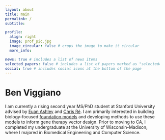 ```yaml
---
layout: about
title: main
permalink: /
subtitle:

profile:
  align: right
  image: prof_pic.jpg
  image_circular: false # crops the image to make it circular
  more_info:

news: true # includes a list of news items
selected_papers: false # includes a list of papers marked as "selected={true}"
social: true # includes social icons at the bottom of the page
---
```


# Ben Viggiano

I am currently a rising second year MS/PhD student at Stanford University advised by [Euan Ashley](https://med.stanford.edu/profiles/euan-ashley) and [Chris Ré](https://cs.stanford.edu/~chrismre/). I am primarily interested in building biology-focused [foundation models](https://en.wikipedia.org/wiki/Foundation_models) and developing methods to use these models to inform gene therapy vector design. Prior to moving to CA, I completed my undergraduate at the University of Wisconsin-Madison, where I majored in Biomedical Engineering and Computer Science.
